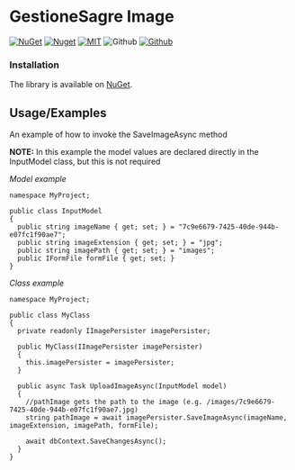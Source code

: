 # GestioneSagre Image

[![NuGet](https://img.shields.io/nuget/v/GestioneSagre.Image.svg?logo=nuget&style=for-the-badge)](https://www.nuget.org/packages/GestioneSagre.Image)
[![Nuget](https://img.shields.io/nuget/dt/GestioneSagre.Image.svg?logo=nuget&style=for-the-badge)](https://www.nuget.org/packages/GestioneSagre.Image)
[![MIT](https://img.shields.io/github/license/GestioneSagre/GestioneSagre.Image?logo=github&style=for-the-badge)](https://github.com/GestioneSagre/GestioneSagre.Image/blob/master/LICENSE)
![Github](https://img.shields.io/github/last-commit/GestioneSagre/GestioneSagre.Image?logo=github&style=for-the-badge)
[![Github](https://img.shields.io/github/contributors/GestioneSagre/GestioneSagre.Image?logo=github&style=for-the-badge)](https://github.com/GestioneSagre/GestioneSagre.Image/graphs/contributors)


### Installation

The library is available on [NuGet](https://www.nuget.org/packages/GestioneSagre.Image).


## Usage/Examples

An example of how to invoke the SaveImageAsync method

**NOTE:** In this example the model values are declared directly in the InputModel class, but this is not required

*Model example*

```
namespace MyProject;

public class InputModel
{
  public string imageName { get; set; } = "7c9e6679-7425-40de-944b-e07fc1f90ae7";
  public string imageExtension { get; set; } = "jpg";
  public string imagePath { get; set; } = "images";
  public IFormFile formFile { get; set; }
}
```

*Class example*
```
namespace MyProject;

public class MyClass
{
  private readonly IImagePersister imagePersister;

  public MyClass(IImagePersister imagePersister)
  {
    this.imagePersister = imagePersister;
  }

  public async Task UploadImageAsync(InputModel model)
  {
    //pathImage gets the path to the image (e.g. /images/7c9e6679-7425-40de-944b-e07fc1f90ae7.jpg)
    string pathImage = await imagePersister.SaveImageAsync(imageName, imageExtension, imagePath, formFile);

    await dbContext.SaveChangesAsync();
  }
}
```

